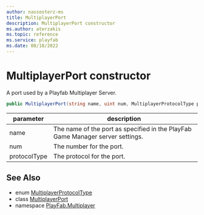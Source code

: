 ```yaml
---
author: nassosterz-ms
title: MultiplayerPort
description: MultiplayerPort constructor
ms.author: aterzakis
ms.topic: reference
ms.service: playfab
ms.date: 08/18/2022
---
```


# MultiplayerPort constructor

A port used by a Playfab Multiplayer Server.

```csharp
public MultiplayerPort(string name, uint num, MultiplayerProtocolType protocolType)
```

| parameter | description |
| --- | --- |
| name | The name of the port as specified in the PlayFab Game Manager server settings. |
| num | The number for the port. |
| protocolType | The protocol for the port. |

## See Also

* enum [MultiplayerProtocolType](../MultiplayerProtocolType.md)
* class [MultiplayerPort](../MultiplayerPort.md)
* namespace [PlayFab.Multiplayer](../../PlayFabMultiplayerSDK.md)

